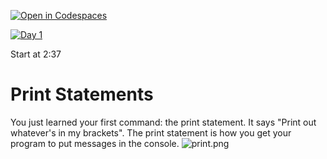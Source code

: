 [![Open in Codespaces](https://classroom.github.com/assets/launch-codespace-2972f46106e565e64193e422d61a12cf1da4916b45550586e14ef0a7c637dd04.svg)](https://classroom.github.com/open-in-codespaces?assignment_repo_id=15563128)

[![Day 1](https://img.youtube.com/vi/ASZVEe2WkI4/0.jpg)](https://www.youtube.com/watch?v=ASZVEe2WkI4?start=157 "Day 1")

Start at 2:37

# Print Statements
You just learned your first command: the print statement. It says "Print out whatever's in my brackets". The print statement is how you get your program to put messages in the console.
![print.png](print.png)
